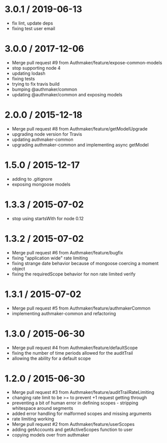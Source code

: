 
3.0.1 / 2019-06-13
==================

  * fix lint, update deps
  * fixing test user email

3.0.0 / 2017-12-06
==================
  * Merge pull request #9 from Authmaker/feature/expose-common-models
  * stop supporting node 4
  * updating lodash
  * fixing tests
  * trying to fix travis build
  * bumping @authmaker/common
  * updating @authmaker/common and exposing models

2.0.0 / 2015-12-18
==================

  * Merge pull request #8 from Authmaker/feature/getModelUpgrade
  * upgrading node version for Travis
  * updating authmaker-common
  * upgrading authmaker-common and implementing async getModel

1.5.0 / 2015-12-17
==================

  * adding to .gitignore
  * exposing mongoose models

1.3.3 / 2015-07-02
==================

  * stop using startsWith for node 0.12

1.3.2 / 2015-07-02
==================

  * Merge pull request #6 from Authmaker/feature/bugfix
  * fixing "application wide" rate limiting
  * fixing strange date behavior because of mongoose coercing a moment object
  * fixing the requiredScope behavior for non rate limited verify

1.3.1 / 2015-07-02
==================

  * Merge pull request #5 from Authmaker/feature/authmakerCommon
  * implementing authmaker-common and refactoring

1.3.0 / 2015-06-30
==================

  * Merge pull request #4 from Authmaker/feature/defaultScope
  * fixing the number of time periods allowed for the auditTrail
  * allowing the ability for a default scope

1.2.0 / 2015-06-30
==================

  * Merge pull request #3 from Authmaker/feature/auditTrailRateLimiting
  * changing rate limit to be >= to prevent +1 request getting through
  * preventing a bit of human error in defining scopes - stripping whitespace around segments
  * added error handling for malformed scopes and missing arguments
  * rate limiting working
  * Merge pull request #2 from Authmaker/feature/userScopes
  * adding getAccounts and getActiveScopes function to user
  * copying models over from authmaker
